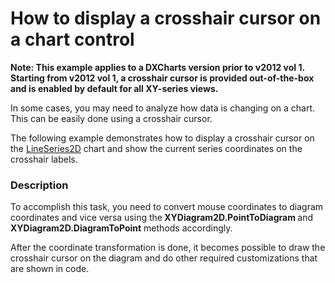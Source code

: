 # How to display a crosshair cursor on a chart control


<p><strong>Note: This example applies to a DXCharts version prior to v2012 vol 1. Starting from v2012 vol 1, a crosshair cursor is provided out-of-the-box and is enabled by default for all XY-series views.</strong></p><p>In some cases, you may need to analyze how data is changing on a chart. This can be easily done using a crosshair cursor.</p><p>The following example demonstrates how to display a crosshair cursor on the <a href="http://documentation.devexpress.com/#WPF/clsDevExpressXpfChartsLineSeries2Dtopic"><u>LineSeries2D</u></a> chart and show the current series coordinates on the crosshair labels.</p>


<h3>Description</h3>

<p>To accomplish this task, you need to convert mouse coordinates to diagram coordinates  and vice versa using the<strong> XYDiagram2D.PointToDiagram </strong>and <strong>XYDiagram2D.DiagramToPoint</strong>  methods accordingly.</p><p>After the coordinate transformation is done, it becomes possible to draw the crosshair cursor on the diagram and do other required customizations that are shown in code.</p>

<br/>


